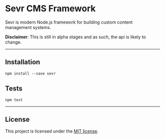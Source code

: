 # Sevr CMS Framework

Sevr is modern Node.js framework for building custom content management
systems.

**Disclaimer**: This is still in alpha stages and as such, the api is
likely to change.

---

## Installation

```
npm install --save sevr
```

## Tests

```
npm test
```

---

## License

This project is licensed under the [MIT license](license.txt).

